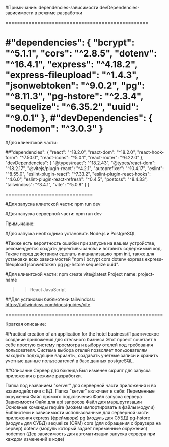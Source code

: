 #Примычание:
dependencies-зависимости
devDependencies-зависимости в режиме разработки

=================================================


#"dependencies": {
    "bcrypt": "^5.1.1",
    "cors": "^2.8.5",
    "dotenv": "^16.4.1",
    "express": "^4.18.2",
    "express-fileupload": "^1.4.3",
    "jsonwebtoken": "^9.0.2",
    "pg": "^8.11.3",
    "pg-hstore": "^2.3.4",
    "sequelize": "^6.35.2",
    "uuid": "^9.0.1"
  },
#"devDependencies": {
    "nodemon": "^3.0.3"
}
==================================

#Для клиентской части:

##"dependencies": {
    "react": "^18.2.0",
    "react-dom": "^18.2.0",
    "react-hook-form": "^7.50.0",
    "react-icons": "^5.0.1",
    "react-router": "^6.22.0"
  },
  "devDependencies": {
    "@types/react": "^18.2.43",
    "@types/react-dom": "^18.2.17",
    "@vitejs/plugin-react": "^4.2.1",
    "autoprefixer": "^10.4.17",
    "eslint": "^8.55.0",
    "eslint-plugin-react": "^7.33.2",
    "eslint-plugin-react-hooks": "^4.6.0",
    "eslint-plugin-react-refresh": "^0.4.5",
    "postcss": "^8.4.33",
    "tailwindcss": "^3.4.1",
    "vite": "^5.0.8"
  }
}

==============================

#Для запуска клиетской части: npm run dev

#Для запуска серверной части: npm run dev 


Примычание:

#Для запуска необходимо установить Node.js и PostgreSQL

#Также есть вероятность ошибки при запуске на вашем устройстве, рекомендуется создать дерективы занова и вставить содержимый код. Также перед действием сделать инициализацию npm init, также для установки всех зависимостей "npm i bcrypt cors dotenv express express-fileupload jsonwebtoken pg pg-hstore sequelize uuid".

#Для клиентской части:
npm create vite@latest
Project name: project-name
>> React
>> JavaScript

##Для установки библиотеки tailwindcss:
https://tailwindcss.com/docs/guides/vite

======================================================

Краткая описание:

#Practical creation of an application for the hotel business/Практическое создание приложения для отельного бизнеса
Этот проект сочетает в себе простую систему просмотра и выбору отелей под требования пользователя. Система выбора отелей позволяет пользователям находить подходящие варианты, создавать учетные записи и хранить учетные данные пользователей в базе данных postgreSQL.

##Описание
Сервер для бэкенда
Был изменен скрипт для запуска приложения в режиме разработки.

Папка под названием "server" для серверной части приложения и во взаимодействия с БД.
Папка "server" включает в себя:
Переменные окружения
Файл прямого подключения
Файл запуска сервера
Зависимости
Файл для api запросов
Файл для маршрутизации
Основные команды
require (можем импортировать в файлы модули)
Библиотеки и зависимости использованные для серверной части приложения
express (фреймворк)
pg (модуль для СУБД)
pg-hstore (модуль для СУБД)
sequelize (ORM)
cors (для обращения с браузера на сервер)
dotenv (модуль который задает переменные окружения)
nodemon (Дев зависимость для автоматизации запуска сервера при каждом изменений в коде)
